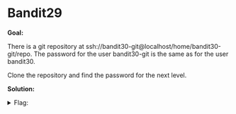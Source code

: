 <h1>Bandit29</h1>

<b>Goal:</b>

There is a git repository at ssh://bandit30-git@localhost/home/bandit30-git/repo. The password for the user bandit30-git is the same as for the user bandit30.

Clone the repository and find the password for the next level.

<b>Solution:</b>



<details>
	<summary>Flag:</summary>

	

</details>